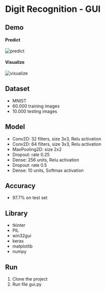 # Digit Recognition - GUI

## Demo
#### Predict
![predict](https://user-images.githubusercontent.com/80868205/121944066-6d666d00-cd7c-11eb-9e6a-d99128d2a349.gif)

#### Visualize
![visualize](https://user-images.githubusercontent.com/80868205/121943965-5293f880-cd7c-11eb-8931-584cdea8b0fc.gif)

## Dataset
* MNIST
* 60.000 training images
* 10.000 testing images

## Model
* Conv2D: 32 filters, size 3x3, Relu activation
* Conv2D: 64 filters, size 3x3, Relu activation
* MaxPooling2D: size 2x2
* Dropout: rate 0.25
* Dense: 256 units, Relu activation
* Dropout: rate 0.5
* Dense: 10 units, Softmax activation

## Accuracy
* 97.7% on test set

## Library
* tkinter
* PIL
* win32gui
* keras
* matplotlib
* numpy

## Run
1. Clone the project
2. Run file gui.py
